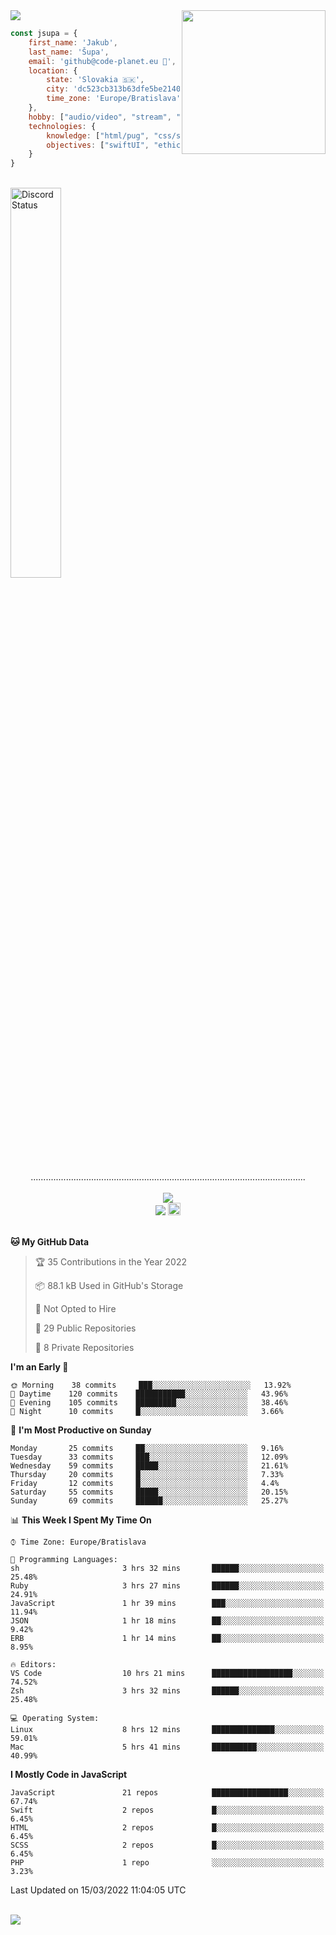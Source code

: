 
<img src="https://creepy-corp.eu/pika-bg.png">
<img align='right' src="https://creepy-corp.eu/pika.gif" width="230">
<br>

```js
const jsupa = {
    first_name: 'Jakub',
    last_name: 'Šupa',
    email: 'github@code-planet.eu 📧',
    location: {
        state: 'Slovakia 🇸🇰',
        city: 'dc523cb313b63dfe5be2140b0c05b3bc',
        time_zone: 'Europe/Bratislava'
    },
    hobby: ["audio/video", "stream", "3D modelling/printing", "crypto (XRP 🤍)", "IoT/DIY", "tech"],
    technologies: {
        knowledge: ["html/pug", "css/scss", "javascript/jquery", "vue/react", "nodejs", "ruby on rails", "php", "pgsql/mysql"],
        objectives: ["swiftUI", "ethical hacking", "boost all knowledge to master class"]
    }
}

  ```

<br>
<a href="https://discord.gg/DqWrEvyWX7" target="_blank">
<img width="40%" alt="Discord Status" src="https://lanyard.cnrad.dev/api/616613956676485122?borderRadius=6px&bg=161b22">
</a>
<br>
<p align="center">
.............................................................................................................
<br><br>
<a href="https://wakatime.com/@698e3ae2-2e7a-4cf6-a9e7-192f2b7d1525"><img src="https://wakatime.com/badge/user/698e3ae2-2e7a-4cf6-a9e7-192f2b7d1525.svg"></a><br>
<img src="https://visitor-badge.laobi.icu/badge?page_id=jsupa.jsupa">
<a href='https://ko-fi.com/Y8Y246Y0V' target='_blank'>
    <img src="https://img.shields.io/badge/buy%20me%20a%20coffee-donate-yellow.svg" alt="Buy Me A Coffee donate button" height="20px"/>
</a>
<br><br>

<!--START_SECTION:waka-->
**🐱 My GitHub Data** 

> 🏆 35 Contributions in the Year 2022
 > 
> 📦 88.1 kB Used in GitHub's Storage 
 > 
> 🚫 Not Opted to Hire
 > 
> 📜 29 Public Repositories 
 > 
> 🔑 8 Private Repositories  
 > 
**I'm an Early 🐤** 

```text
🌞 Morning    38 commits     ███░░░░░░░░░░░░░░░░░░░░░░   13.92% 
🌆 Daytime    120 commits    ███████████░░░░░░░░░░░░░░   43.96% 
🌃 Evening    105 commits    █████████░░░░░░░░░░░░░░░░   38.46% 
🌙 Night      10 commits     █░░░░░░░░░░░░░░░░░░░░░░░░   3.66%

```
📅 **I'm Most Productive on Sunday** 

```text
Monday       25 commits     ██░░░░░░░░░░░░░░░░░░░░░░░   9.16% 
Tuesday      33 commits     ███░░░░░░░░░░░░░░░░░░░░░░   12.09% 
Wednesday    59 commits     █████░░░░░░░░░░░░░░░░░░░░   21.61% 
Thursday     20 commits     █░░░░░░░░░░░░░░░░░░░░░░░░   7.33% 
Friday       12 commits     █░░░░░░░░░░░░░░░░░░░░░░░░   4.4% 
Saturday     55 commits     █████░░░░░░░░░░░░░░░░░░░░   20.15% 
Sunday       69 commits     ██████░░░░░░░░░░░░░░░░░░░   25.27%

```


📊 **This Week I Spent My Time On** 

```text
⌚︎ Time Zone: Europe/Bratislava

💬 Programming Languages: 
sh                       3 hrs 32 mins       ██████░░░░░░░░░░░░░░░░░░░   25.48% 
Ruby                     3 hrs 27 mins       ██████░░░░░░░░░░░░░░░░░░░   24.91% 
JavaScript               1 hr 39 mins        ███░░░░░░░░░░░░░░░░░░░░░░   11.94% 
JSON                     1 hr 18 mins        ██░░░░░░░░░░░░░░░░░░░░░░░   9.42% 
ERB                      1 hr 14 mins        ██░░░░░░░░░░░░░░░░░░░░░░░   8.95%

🔥 Editors: 
VS Code                  10 hrs 21 mins      ██████████████████░░░░░░░   74.52% 
Zsh                      3 hrs 32 mins       ██████░░░░░░░░░░░░░░░░░░░   25.48%

💻 Operating System: 
Linux                    8 hrs 12 mins       ██████████████░░░░░░░░░░░   59.01% 
Mac                      5 hrs 41 mins       ██████████░░░░░░░░░░░░░░░   40.99%

```

**I Mostly Code in JavaScript** 

```text
JavaScript               21 repos            █████████████████░░░░░░░░   67.74% 
Swift                    2 repos             █░░░░░░░░░░░░░░░░░░░░░░░░   6.45% 
HTML                     2 repos             █░░░░░░░░░░░░░░░░░░░░░░░░   6.45% 
SCSS                     2 repos             █░░░░░░░░░░░░░░░░░░░░░░░░   6.45% 
PHP                      1 repo              ░░░░░░░░░░░░░░░░░░░░░░░░░   3.23%

```



 Last Updated on 15/03/2022 11:04:05 UTC
<!--END_SECTION:waka-->

</p><br>
<img src="https://creepy-corp.eu/pika-bg-bottom.png">
